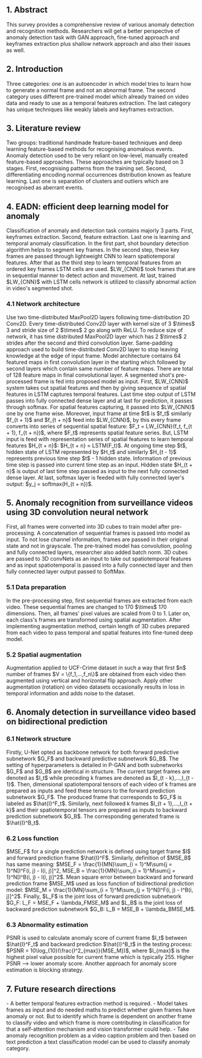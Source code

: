 <h2>1. Abstract</h2>
This survey provides a comprehensive review of various anomaly detection and recognition methods. Researchers will get a better perspective of anomaly detection task with GAN approach, fine-tuned approach and keyframes extraction plus shallow network approach and also their issues as well.
<h2>2. Introduction</h2>
Three categories: one is an autoencoder in which model tries to learn how to generate a normal frame and not an abnormal frame. The second category uses different pre-trained model which already trained on video data and ready to use as a temporal features extraction. The last category has unique techniques like weakly labels and keyframes extraction.
<h2>3. Literature review</h2>
Two groups: traditional handmade feature-based techniques and deep learning feature-based methods for recognising anomalous events. Anomaly detection used to be very reliant on low-level, manually created feature-based approaches. These approaches are typically based on 3 stages. First, recognising patterns from the training set. Second, differentiating encoding normal occurrences distribution known as feature learning. Last one is separation of clusters and outliers which are recognised as aberrant events. 
<h2>4. EADN: efficient deep learning model for anomaly</h2>
Classification of anomaly and detection task contains majorly 3 parts. First, keyframes extraction. Second, feature extraction. Last one is learning and temporal anomaly classification. In the first part, shot boundary detection algorithm helps to segment key frames. In the second step, these key frames are passed through lightweight CNN to learn spatiotemporal features. After that as the third step to learn temporal features from an ordered key frames LSTM cells are used. $LW_{CNN}$ took frames that are in sequential manner to detect action and movement. At last, trained $LW_{CNN}$ with LSTM cells network is utilized to classify abnormal action in video's segmented shot.
<h3>4.1 Network architecture</h3>
Use two time-distributed MaxPool2D layers following time-distribution 2D Conv2D. Every time-distributed Conv2D layer with kernel size of 3 $\times$ 3 and stride size of 2 $\times$ 2 go along with ReLU. To reduce size of network, it has time distributed MaxPool2D layer which has 2 $\times$ 2 strides after the second and third convolution layer. Same-padding approach used to build time-distributed Conv2D layer to stop leaving knowledge at the edge of input frame. Model architecture contains 64 featured maps in first convolution layer in the starting which followed by second layers which contain same number of feature maps. There are total of 128 feature maps in final convolutional layer. A segmented shot's pre-processed frame is fed into proposed model as input. First, $LW_{CNN}$ system takes out spatial features and then by giving sequence of spatial features in LSTM captures temporal features. Last time step output of LSTM passes into fully connected dense layer and at last for prediction, it passes through softmax. For spatial features capturing, it passed into $LW_{CNN}$ one by one frame wise. Moreover, input frame at time $t$ is $f_t$ similarly $f_{t + 1}$ and $f_{t + n}$ feed into $LW_{CNN}$, by this every frame converts into series of sequential spatial feature: $F_t = LW_{CNN}(f_t, f_{t + 1}, f_{t + n})$, where $F_t$ represents spatial feature series. But, LSTM input is feed with representation series of spatial features to learn temporal features $H_{t + n}$: $H_{t + n} = LSTM(F_t)$. At ongoing time step $t$, hidden state of LSTM represented by $H_t$ and similarly $H_{t - 1}$ represents previous time step $t$ - 1 hidden state. Information of previous time step is passed into current time step as an input. Hidden state $H_{t + n}$ is output of last time step passed as input to the next fully connected dense layer. At last, softmax layer is feeded with fully connected layer's output: $y_j = softmax(H_{t + n})$.
<h2>5. Anomaly recognition from surveillance videos using 3D convolution neural network</h2>
First, all frames were converted into 3D cubes to train model after pre-processing. A concatenation of sequential frames is passed into model as input. To not lose channel information, frames are passed in their original state and not in grayscale. The pre-trained model has convolution, pooling and fully connected layers, researcher also added batch norm. 3D cubes are passed to 3D convNets as an input to take out spatiotemporal features and as input spatiotemporal is passed into a fully connected layer and then fully connected layer output passed to SoftMax. 
<h3>5.1 Data preparation</h3>
In the pre-processing step, first sequential frames are extracted from each video. These sequential frames are changed to 170 $\times$ 170 dimensions. Then, all frames' pixel values are scaled from 0 to 1. Later on, each class's frames are transformed using spatial augmentation. After implementing augmentation method, certain length of 3D cubes prepared from each video to pass temporal and spatial features into fine-tuned deep model.
<h3>5.2 Spatial augmentation</h3>
Augmentation applied to UCF-Crime dataset in such a way that first $n$ number of frames $V = \{f_1,...,f_n\}$ are obtained from each video then augmented using vertical and horizontal flip approach. Apply other augmentation (rotation) on video datasets occasionally results in loss in temporal information and adds noise to the dataset.
<h2>6. Anomaly detection in surveillance video based on bidirectional prediction</h2>
<h3>6.1 Network structure</h3>
Firstly, U-Net opted as backbone network for both forward predictive subnetwork $G_F$ and backward predictive subnetwork $G_B$. The setting of hyperparameters is detailed in P-GAN and both subnetworks $G_F$ and $G_B$ are identical in structure. The current target frames are denoted as $I_t$ while preceding k frames are denoted as $I_{t - k},...,I_{t - 1}$. Then, dimensional spatiotemporal tensors of each video of k frames are prepared as inputs and feed these tensors to the forward prediction subnetwork $G_F$. The produced frame that corresponds to $G_F$ is labeled as $\hat{I}^F_t$. Similarly, next followed k frames $I_{t + 1},...,I_{t + k}$ and their spatiotemporal tensors are prepared as inputs to backward prediction subnetwork $G_B$. The corresponding generated frame is $\hat{I}^B_t$.
<h3>6.2 Loss function</h3>
$MSE_F$ for a single prediction network is defined using target frame $I$ and forward prediction frame $\hat{I}^F$. Similarly, definition of $MSE_B$ has same meaning: $MSE_F = \frac{1}{MN}\sum_{i = 1}^M\sum{j = 1}^N[I^F(i, j) - I(i, j)]^2, MSE_B = \frac{1}{MN}\sum_{i = 1}^M\sum{j = 1}^N[I^B(i, j) - I(i, j)]^2$. Mean square error between backward and forward prediction frame $MSE_M$ used as loss function of bidirectional prediction model: $MSE_M = \frac{1}{MN}\sum_{i = 1}^M\sum_{j = 1}^N[I^F(i, j) - I^B(i, j)]^2$. Finally, $L_F$ is the joint loss of forward prediction subnetwork $G_F: L_F = MSE_F + \lambda_FMSE_M$ and $L_B$ is the joint loss of backward prediction subnetwork $G_B: L_B = MSE_B + \lambda_BMSE_M$.
<h3>6.3 Abnormality estimation</h3>
PSNR is used to calculate anomaly score of current frame $I_t$ between $\hat{I}^F_t$ and backward prediction $\hat{I}^B_t$ in the testing process: $PSNR = 10\log_{10}(\frac{I^2_{max}}{MSE_M})$, where $I_{max}$ is the highest pixel value possible for current frame which is typically 255. Higher PSNR --> lower anomaly score. Another approach for anomaly score estimation is blocking strategy.
<h2>7. Future research directions</h2>
- A better temporal features extraction method is required. 
- Model takes frames as input and do needed maths to predict whether given frames have anomaly or not. But to identify which frame is dependent on another frame to classify video and which frame is more contributing in classification for that a self-attention mechanism and vision transformer could help.
- Take anomaly recognition problem as a video caption problem and then based on text prediction a text classification model can be used to classify anomaly category.